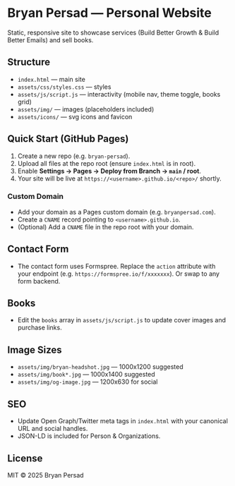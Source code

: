 # Bryan Persad — Personal Website

Static, responsive site to showcase services (Build Better Growth & Build Better Emails) and sell books.

## Structure

- `index.html` — main site
- `assets/css/styles.css` — styles
- `assets/js/script.js` — interactivity (mobile nav, theme toggle, books grid)
- `assets/img/` — images (placeholders included)
- `assets/icons/` — svg icons and favicon

## Quick Start (GitHub Pages)

1. Create a new repo (e.g. `bryan-persad`).
2. Upload all files at the repo root (ensure `index.html` is in root).
3. Enable **Settings → Pages → Deploy from Branch → `main` / root**.
4. Your site will be live at `https://<username>.github.io/<repo>/` shortly.

### Custom Domain
- Add your domain as a Pages custom domain (e.g. `bryanpersad.com`).
- Create a `CNAME` record pointing to `<username>.github.io`.
- (Optional) Add a `CNAME` file in the repo root with your domain.

## Contact Form
- The contact form uses Formspree. Replace the `action` attribute with your endpoint (e.g. `https://formspree.io/f/xxxxxxx`). Or swap to any form backend.

## Books
- Edit the `books` array in `assets/js/script.js` to update cover images and purchase links.

## Image Sizes
- `assets/img/bryan-headshot.jpg` — 1000x1200 suggested
- `assets/img/book*.jpg` — 1000x1400 suggested
- `assets/img/og-image.jpg` — 1200x630 for social

## SEO
- Update Open Graph/Twitter meta tags in `index.html` with your canonical URL and social handles.
- JSON-LD is included for Person & Organizations.

## License
MIT © 2025 Bryan Persad
